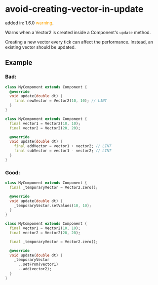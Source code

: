 # avoid-creating-vector-in-update
added in: 1.6.0 <span style="color: orange">warning</span>.

Warns when a Vector2 is created inside a Component's `update` method.

Creating a new vector every tick can affect the performance. Instead, an existing vector should be updated.

## Example
### Bad:
```dart
class MyComponent extends Component {
  @override
  void update(double dt) {
    final newVector = Vector2(10, 10); // LINT
  }
}

class MyComponent extends Component {
  final vector1 = Vector2(10, 10);
  final vector2 = Vector2(20, 20);

  @override
  void update(double dt) {
    final addVector = vector1 + vector2; // LINT
    final subVector = vector1 - vector2; // LINT
  }
}
```
### Good:
```dart
class MyComponent extends Component {
  final _temporaryVector = Vector2.zero();

  @override
  void update(double dt) {
    _temporaryVector.setValues(10, 10);
  }
}

class MyComponent extends Component {
  final vector1 = Vector2(10, 10);
  final vector2 = Vector2(20, 20);

  final _temporaryVector = Vector2.zero();

  @override
  void update(double dt) {
    _temporaryVector
      ..setFrom(vector1)
      ..add(vector2);
  }
}
```
